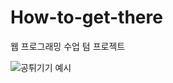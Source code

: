 # How-to-get-there
웹 프로그래밍 수업 텀 프로젝트

![공튀기기 예시](https://user-images.githubusercontent.com/54893898/122728445-1e0bc980-d2b3-11eb-8f82-97b4e4e9bdb8.gif)
